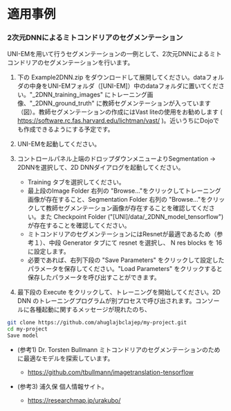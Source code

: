 # 適用事例

### 2次元DNNによるミトコンドリアのセグメンテーション
UNI-EMを用いて行うセグメンテーションの一例として、2次元DNNによるミトコンドリアのセグメンテーションを行います。

1. 下の Example2DNN.zip をダウンロードして展開してください。dataフォルダの中身をUNI-EMフォルダ（[UNI-EM]）中のdataフォルダに置いてください。"_2DNN_training_images" にトレーニング画像、"_2DNN_ground_truth" に教師セグメンテーションが入っています（図）。教師セグメンテーションの作成にはVast liteの使用をお勧めします ( https://software.rc.fas.harvard.edu/lichtman/vast/ )。近いうちにDojoでも作成できるようにする予定です。

2. UNI-EMを起動してください。

3. コントロールパネル上端のドロップダウンメニューよりSegmentation → 2DNNを選択して、2D DNNダイアログを起動してください。
	- Training タブを選択してください。
	- 最上段のImage Folder 右列の "Browse..."をクリックしてトレーニング画像が存在すること、Segmentation Folder 右列の "Browse..."をクリックして教師セグメンテーション画像が存在することを確認してください。また Checkpoint Folder ("[UNI]/data/_2DNN_model_tensorflow") が存在することを確認してください。
	- ミトコンドリアのセグメンテーションにはResnetが最適であるため（参考１）、中段 Generator タブにて resnet を選択し、 N res blocks を 16 に設定します。
	- 必要であれば、右列下段の "Save Parameters" をクリックして設定したパラメータを保存してください。"Load Parameters" をクリックすると保存したパラメータを呼び出すことができます。

4. 最下段の Execute をクリックして、トレーニングを開始してください。2D DNN のトレーニングプログラムが別プロセスで呼び出されます。コンソールに各種起動に関するメッセージが現れたのち、
```sh
git clone https://github.com/ahuglajbclajep/my-project.git
cd my-project
Save model
```


- (参考1) Dr. Torsten Bullmann ミトコンドリアのセグメンテーションのために最適なモデルを探索しています。
	- <https://github.com/tbullmann/imagetranslation-tensorflow>

- (参考3) 浦久保 個人情報サイト。
	- <https://researchmap.jp/urakubo/>
